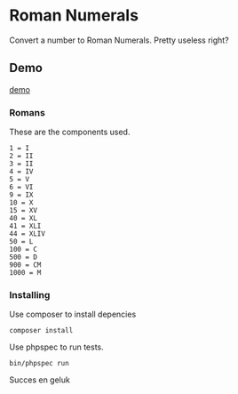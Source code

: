 # Roman Numerals

Convert a number to Roman Numerals. Pretty useless right?

## Demo

[demo](https://forgefactory.nl/roman)

### Romans

These are the components used.

```
1 = I
2 = II
3 = II
4 = IV
5 = V
6 = VI
9 = IX
10 = X
15 = XV 
40 = XL
41 = XLI
44 = XLIV
50 = L
100 = C
500 = D
900 = CM
1000 = M
```

### Installing

Use composer to install depencies

```
composer install
```

Use phpspec to run tests. 

```
bin/phpspec run
```

Succes en geluk